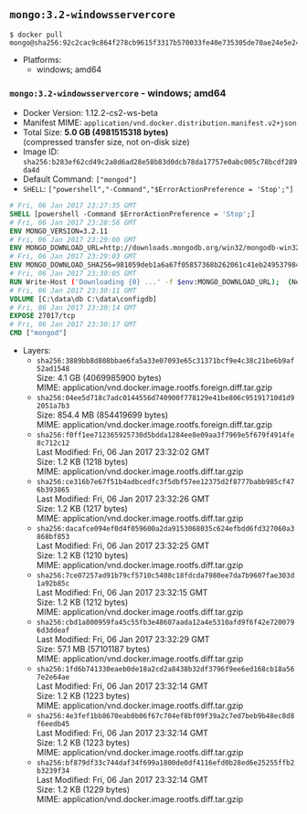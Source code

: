 ## `mongo:3.2-windowsservercore`

```console
$ docker pull mongo@sha256:92c2cac9c864f278cb9615f3317b570033fe40e735305de70ae24e5e2483993e
```

-	Platforms:
	-	windows; amd64

### `mongo:3.2-windowsservercore` - windows; amd64

-	Docker Version: 1.12.2-cs2-ws-beta
-	Manifest MIME: `application/vnd.docker.distribution.manifest.v2+json`
-	Total Size: **5.0 GB (4981515318 bytes)**  
	(compressed transfer size, not on-disk size)
-	Image ID: `sha256:b283ef62cd49c2a8d6ad28e58b83d0dcb78da17757e0abc005c78bcdf289da4d`
-	Default Command: `["mongod"]`
-	`SHELL`: `["powershell","-Command","$ErrorActionPreference = 'Stop';"]`

```dockerfile
# Fri, 06 Jan 2017 23:27:35 GMT
SHELL [powershell -Command $ErrorActionPreference = 'Stop';]
# Fri, 06 Jan 2017 23:28:56 GMT
ENV MONGO_VERSION=3.2.11
# Fri, 06 Jan 2017 23:29:00 GMT
ENV MONGO_DOWNLOAD_URL=http://downloads.mongodb.org/win32/mongodb-win32-x86_64-2008plus-ssl-3.2.11-signed.msi
# Fri, 06 Jan 2017 23:29:03 GMT
ENV MONGO_DOWNLOAD_SHA256=981059deb1a6a67f05857368b262061c41eb2495379847d50f73bc1c0e8c9059
# Fri, 06 Jan 2017 23:30:05 GMT
RUN Write-Host ('Downloading {0} ...' -f $env:MONGO_DOWNLOAD_URL); 	(New-Object System.Net.WebClient).DownloadFile($env:MONGO_DOWNLOAD_URL, 'mongo.msi'); 		Write-Host ('Verifying sha256 ({0}) ...' -f $env:MONGO_DOWNLOAD_SHA256); 	if ((Get-FileHash mongo.msi -Algorithm sha256).Hash -ne $env:MONGO_DOWNLOAD_SHA256) { 		Write-Host 'FAILED!'; 		exit 1; 	}; 		Write-Host 'Installing ...'; 	Start-Process msiexec -Wait 		-ArgumentList @( 			'/i', 			'mongo.msi', 			'/quiet', 			'/qn', 			'INSTALLLOCATION=C:\mongodb', 			'ADDLOCAL=all' 		); 	$env:PATH = 'C:\mongodb\bin;' + $env:PATH; 	[Environment]::SetEnvironmentVariable('PATH', $env:PATH, [EnvironmentVariableTarget]::Machine); 		Write-Host 'Verifying install ...'; 	Write-Host '  mongo --version'; mongo --version; 	Write-Host '  mongod --version'; mongod --version; 		Write-Host 'Removing ...'; 	Remove-Item C:\mongodb\bin\*.pdb -Force; 	Remove-Item C:\windows\installer\*.msi -Force; 	Remove-Item mongo.msi -Force; 		Write-Host 'Complete.';
# Fri, 06 Jan 2017 23:30:11 GMT
VOLUME [C:\data\db C:\data\configdb]
# Fri, 06 Jan 2017 23:30:14 GMT
EXPOSE 27017/tcp
# Fri, 06 Jan 2017 23:30:17 GMT
CMD ["mongod"]
```

-	Layers:
	-	`sha256:3889bb8d808bbae6fa5a33e07093e65c31371bcf9e4c38c21be6b9af52ad1548`  
		Size: 4.1 GB (4069985900 bytes)  
		MIME: application/vnd.docker.image.rootfs.foreign.diff.tar.gzip
	-	`sha256:04ee5d718c7adc0144556d740900f778129e41be806c95191710d1d92051a7b3`  
		Size: 854.4 MB (854419699 bytes)  
		MIME: application/vnd.docker.image.rootfs.foreign.diff.tar.gzip
	-	`sha256:f0ff1ee712365925730d5bdda1284ee8e09aa3f7969e5f679f4914fe8c712c12`  
		Last Modified: Fri, 06 Jan 2017 23:32:02 GMT  
		Size: 1.2 KB (1218 bytes)  
		MIME: application/vnd.docker.image.rootfs.diff.tar.gzip
	-	`sha256:ce316b7e67f51b4adbcedfc3f5dbf57ee12375d2f8777babb985cf476b393865`  
		Last Modified: Fri, 06 Jan 2017 23:32:26 GMT  
		Size: 1.2 KB (1217 bytes)  
		MIME: application/vnd.docker.image.rootfs.diff.tar.gzip
	-	`sha256:dacafce094ef0d4f059600a2da9153068035c624efbdd6fd327060a3868bf853`  
		Last Modified: Fri, 06 Jan 2017 23:32:25 GMT  
		Size: 1.2 KB (1210 bytes)  
		MIME: application/vnd.docker.image.rootfs.diff.tar.gzip
	-	`sha256:7ce07257ad91b79cf5710c5408c18fdcda7980ee7da7b9607fae303d1a92b85c`  
		Last Modified: Fri, 06 Jan 2017 23:32:15 GMT  
		Size: 1.2 KB (1212 bytes)  
		MIME: application/vnd.docker.image.rootfs.diff.tar.gzip
	-	`sha256:cbd1a800959fa45c55fb3e48607aada12a4e5310afd9f6f42e7200796d3ddeaf`  
		Last Modified: Fri, 06 Jan 2017 23:32:29 GMT  
		Size: 57.1 MB (57101187 bytes)  
		MIME: application/vnd.docker.image.rootfs.diff.tar.gzip
	-	`sha256:1fd6b741330eaeb0de18a2cd2a8438b32df3796f9ee6ed168cb18a567e2e64ae`  
		Last Modified: Fri, 06 Jan 2017 23:32:14 GMT  
		Size: 1.2 KB (1223 bytes)  
		MIME: application/vnd.docker.image.rootfs.diff.tar.gzip
	-	`sha256:4e3fef1bb8670eab0b06f67c704ef8bf09f39a2c7ed7beb9b48ec8d8f6eedb45`  
		Last Modified: Fri, 06 Jan 2017 23:32:14 GMT  
		Size: 1.2 KB (1223 bytes)  
		MIME: application/vnd.docker.image.rootfs.diff.tar.gzip
	-	`sha256:bf879df33c744daf34f699a1800de0df4116efd0b28ed6e25255ffb2b3239f34`  
		Last Modified: Fri, 06 Jan 2017 23:32:14 GMT  
		Size: 1.2 KB (1229 bytes)  
		MIME: application/vnd.docker.image.rootfs.diff.tar.gzip
